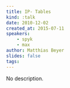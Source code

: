 ```yaml
---
title: IP- Tables
kind: :talk
date: 2010-12-02
created_at: 2015-07-11
speakers:
    - spyk
    - max
author: Matthias Beyer
slides: false
tags:
---
```


No description.
